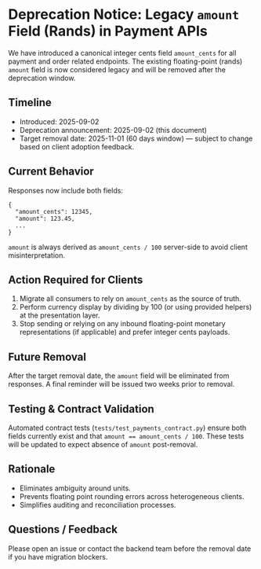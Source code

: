 # Deprecation Notice: Legacy `amount` Field (Rands) in Payment APIs

We have introduced a canonical integer cents field `amount_cents` for all payment and order related endpoints.
The existing floating-point (rands) `amount` field is now considered legacy and will be removed after the deprecation window.

## Timeline
- Introduced: 2025-09-02
- Deprecation announcement: 2025-09-02 (this document)
- Target removal date: 2025-11-01 (60 days window) — subject to change based on client adoption feedback.

## Current Behavior
Responses now include both fields:
```
{
  "amount_cents": 12345,
  "amount": 123.45,
  ...
}
```
`amount` is always derived as `amount_cents / 100` server-side to avoid client misinterpretation.

## Action Required for Clients
1. Migrate all consumers to rely on `amount_cents` as the source of truth.
2. Perform currency display by dividing by 100 (or using provided helpers) at the presentation layer.
3. Stop sending or relying on any inbound floating-point monetary representations (if applicable) and prefer integer cents payloads.

## Future Removal
After the target removal date, the `amount` field will be eliminated from responses. A final reminder will be issued two weeks prior to removal.

## Testing & Contract Validation
Automated contract tests (`tests/test_payments_contract.py`) ensure both fields currently exist and that `amount == amount_cents / 100`.
These tests will be updated to expect absence of `amount` post-removal.

## Rationale
- Eliminates ambiguity around units.
- Prevents floating point rounding errors across heterogeneous clients.
- Simplifies auditing and reconciliation processes.

## Questions / Feedback
Please open an issue or contact the backend team before the removal date if you have migration blockers.
